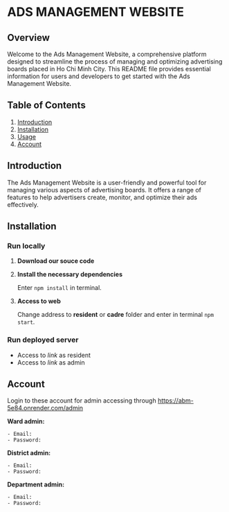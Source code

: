 # ADS MANAGEMENT WEBSITE

## Overview

Welcome to the Ads Management Website, a comprehensive platform designed to streamline the process of managing and optimizing advertising boards placed in Ho Chi Minh City. This README file provides essential information for users and developers to get started with the Ads Management Website.

## Table of Contents

1. [Introduction](#introduction)
2. [Installation](#installation)
3. [Usage](#usage)
4. [Account](#account)

## Introduction

The Ads Management Website is a user-friendly and powerful tool for managing various aspects of advertising boards. It offers a range of features to help advertisers create, monitor, and optimize their ads effectively.

## Installation

### Run locally

1. **Download our souce code**
2. **Install the necessary dependencies**
    
    Enter ```npm install``` in terminal.

3. **Access to web**

    Change address to **resident** or **cadre** folder and enter in terminal ```npm start```.

### Run deployed server

- Access to *link* as resident
- Access to *link* as admin

## Account

Login to these account for admin accessing through
https://abm-5e84.onrender.com/admin 

**Ward admin:**

    - Email:
    - Password:

**District admin:**

    - Email:
    - Password:

**Department admin:**

    - Email:
    - Password:
